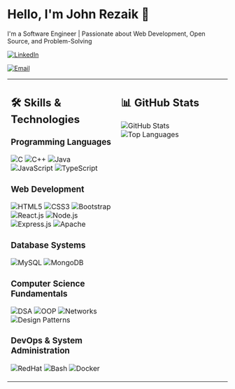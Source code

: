 # Hello, I'm John Rezaik 👋

I'm a Software Engineer | Passionate about Web Development, Open Source, and Problem-Solving

[![LinkedIn](https://img.shields.io/badge/LinkedIn-Connect-blue)](https://www.linkedin.com/in/john-r-a1b4792b9/)
<!--[![Portfolio](https://img.shields.io/badge/Portfolio-Visit-brightgreen)](your-portfolio-url)-->
[![Email](https://img.shields.io/badge/Email-Contact-red)](mailto:johnrezaik@gmail.com)

<div>
  <table>
  <tr>
    <td valign="top" width="50%">
      <h2>🛠️ Skills & Technologies</h2>
<h3>Programming Languages</h3>
  
  ![C](https://img.shields.io/badge/C-A8B9CC?style=for-the-badge&logo=c&logoColor=black)
  ![C++](https://img.shields.io/badge/C++-00599C?style=for-the-badge&logo=c%2B%2B&logoColor=white)
  ![Java](https://img.shields.io/badge/Java-ED8B00?style=for-the-badge&logo=openjdk&logoColor=white)
  ![JavaScript](https://img.shields.io/badge/JavaScript-F7DF1E?style=for-the-badge&logo=javascript&logoColor=black)
  ![TypeScript](https://img.shields.io/badge/TypeScript-3178C6?style=for-the-badge&logo=typescript&logoColor=black)
  
  <h3>Web Development</h3>
  
  ![HTML5](https://img.shields.io/badge/HTML5-E34F26?style=for-the-badge&logo=html5&logoColor=white)
  ![CSS3](https://img.shields.io/badge/CSS3-1572B6?style=for-the-badge&logo=css3&logoColor=white)
  ![Bootstrap](https://img.shields.io/badge/Bootstrap-7952B3?style=for-the-badge&logo=bootstrap&logoColor=white)
  ![React.js](https://img.shields.io/badge/React-20232A?style=for-the-badge&logo=react&logoColor=61DAFB)
  ![Node.js](https://img.shields.io/badge/Node.js-339933?style=for-the-badge&logo=nodedotjs&logoColor=white)
  ![Express.js](https://img.shields.io/badge/Express.js-000000?style=for-the-badge&logo=express&logoColor=white)
  ![Apache](https://img.shields.io/badge/Apache-D22128?style=for-the-badge&logo=apache&logoColor=white)

  <h3>Database Systems</h3>
  
  ![MySQL](https://img.shields.io/badge/MySQL-4479A1?style=for-the-badge&logo=mysql&logoColor=white)
  ![MongoDB](https://img.shields.io/badge/MongoDB-47A248?style=for-the-badge&logo=mongodb&logoColor=white)
  
  <h3>Computer Science Fundamentals</h3>
  
  ![DSA](https://img.shields.io/badge/Data_Structures_%26_Algorithms-FF6B6B?style=for-the-badge)
  ![OOP](https://img.shields.io/badge/Object_Oriented_Programming-5C2D91?style=for-the-badge)
  ![Networks](https://img.shields.io/badge/Computer_Networks-0078D4?style=for-the-badge&logo=cisco&logoColor=white)
  ![Design Patterns](https://img.shields.io/badge/Design_Patterns-8E44AD?style=for-the-badge)
  
  <h3>DevOps & System Administration</h3>
  
  ![RedHat](https://img.shields.io/badge/Red_Hat-EE0000?style=for-the-badge&logo=redhat&logoColor=white)
  ![Bash](https://img.shields.io/badge/Bash_Scripting-4EAA25?style=for-the-badge&logo=gnubash&logoColor=white)
  ![Docker](https://img.shields.io/badge/Docker-2496ED?style=for-the-badge&logo=docker&logoColor=white)
  
  
</td>
<td valign="top" width="50%">
  <h2>📊 GitHub Stats</h2>
  
<img src="https://github-readme-stats.vercel.app/api?username=JohnRezaik14&show_icons=true&theme=radical&count_private=true&include_all_commits=true" alt="GitHub Stats" />

<img src="https://github-readme-stats.vercel.app/api/top-langs/?username=JohnRezaik14&layout=compact&theme=radical&langs_count=8" alt="Top Languages" />
</td>
</tr>
</table>

</div>
